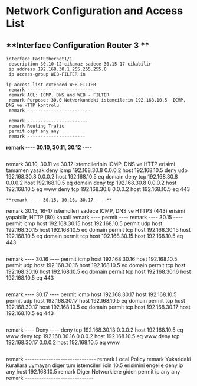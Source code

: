 # **Network Configuration and Access List**

## **Interface Configuration Router 3 **
```
interface FastEthernet1/1
 description 30.10-12 cikamaz sadece 30.15-17 cikabilir
 ip address 192.168.30.1 255.255.255.0
 ip access-group WEB-FILTER in
```

```
ip access-list extended WEB-FILTER
 remark -------------------------
 remark ACL: ICMP, DNS and WEB - FILTER
 remark Purpose: 30.0 Networkundeki istemcilerin 192.168.10.5  ICMP, DNS ve HTTP kontrolu
 remark ------------------------
```
```
 remark -----------------------
 remark Routing Trafic
 permit ospf any any
 remark ----------------------
``` 
 **remark ---- 30.10, 30.11, 30.12 ----**
```
``` 
 remark 30.10, 30.11 ve 30.12 istemcilerinin ICMP, DNS ve HTTP  erisimi tamamen yasak
 deny   icmp 192.168.30.8 0.0.0.2 host 192.168.10.5
 deny   udp 192.168.30.8 0.0.0.2 host 192.168.10.5 eq domain
 deny   tcp 192.168.30.8 0.0.0.2 host 192.168.10.5 eq domain
 deny   tcp 192.168.30.8 0.0.0.2 host 192.168.10.5 eq www
 deny   tcp 192.168.30.8 0.0.0.2 host 192.168.10.5 eq 443
 ```
 **remark ---- 30.15, 30.16, 30.17 ----**
```
 remark 30.15, 16-17 istemcileri sadece ICMP, DNS ve HTTPS (443) erisimi yapabilir, HTTP (80) kapali
 remark ---- permit ----
 remark ---- 30.15 ----
 permit icmp host 192.168.30.15 host 192.168.10.5
 permit udp host 192.168.30.15 host 192.168.10.5 eq domain
 permit tcp host 192.168.30.15 host 192.168.10.5 eq domain
 permit tcp host 192.168.30.15 host 192.168.10.5 eq 443
```
``` 
 remark ---- 30.16 ----
 permit icmp host 192.168.30.16 host 192.168.10.5
 permit udp host 192.168.30.16 host 192.168.10.5 eq domain
 permit tcp host 192.168.30.16 host 192.168.10.5 eq domain
 permit tcp host 192.168.30.16 host 192.168.10.5 eq 443
``` 
``` 
 remark ---- 30.17 ----
 permit icmp host 192.168.30.17 host 192.168.10.5
 permit udp host 192.168.30.17 host 192.168.10.5 eq domain
 permit tcp host 192.168.30.17 host 192.168.10.5 eq domain
 permit tcp host 192.168.30.17 host 192.168.10.5 eq 443
 ``` 
 ```
 remark ---- Deny ----
 deny   tcp 192.168.30.13 0.0.0.2 host 192.168.10.5 eq www
 deny   tcp 192.168.30.16 0.0.0.2 host 192.168.10.5 eq www
 deny   tcp 192.168.30.17 0.0.0.2 host 192.168.10.5 eq www
```
```
 remark ------------------------------
 remark Local Policy
 remark Yukaridaki kurallara uymayan diger tum istemcileri icin 10.5 erisimini engelle
 deny   ip any host 192.168.10.5
 remark Diger Networklere giden
 permit ip any any
 remark -----------------------------

```